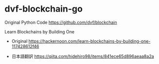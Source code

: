 # dvf-blockchain-go

Original Python Code
https://github.com/dvf/blockchain

Learn Blockchains by Building One

- Original
  https://hackernoon.com/learn-blockchains-by-building-one-117428612f46

- 日本語翻訳
  https://qiita.com/hidehiro98/items/841ece65d896aeaa8a2a
